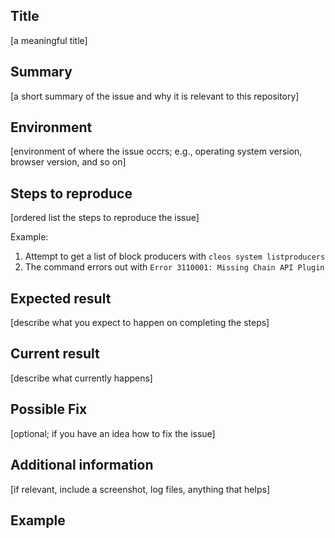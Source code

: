 Title
-----

[a meaningful title]

Summary
-------

[a short summary of the issue and why it is relevant to this repository]

Environment
-----------

[environment of where the issue occrs; e.g., operating system version, browser version, and so on]

Steps to reproduce
------------------

[ordered list the steps to reproduce the issue]

Example:

1. Attempt to get a list of block producers with `cleos system listproducers`
2. The command errors out with `Error 3110001: Missing Chain API Plugin`

Expected result
---------------

[describe what you expect to happen on completing the steps]

Current result
--------------

[describe what currently happens]

Possible Fix
------------

[optional; if you have an idea how to fix the issue]

Additional information
----------------------

[if relevant, include a screenshot, log files, anything that helps]

Example
--------
